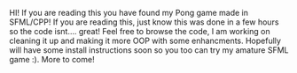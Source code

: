 HI! If you are reading this you have found my Pong game made in SFML/CPP! 
If you are reading this, just know this was done in a few hours so the code isnt.... great!
Feel free to browse the code, I am working on cleaning it up and making it more OOP with some enhancments. Hopefully will have some install instructions soon so you too can try my amature SFML game :).
More to come!
